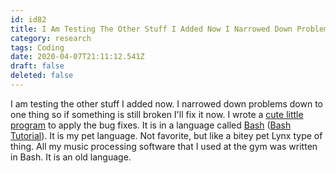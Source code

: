 ```yaml
---
id: id82
title: I Am Testing The Other Stuff I Added Now I Narrowed Down Problems Down To One Thing So If Something Is Still Broken Ill Fix It...
category: research
tags: Coding
date: 2020-04-07T21:11:12.541Z
draft: false
deleted: false
---
```


I am testing the other stuff I added now. I narrowed down problems down to one thing so if something is still broken I'll fix it now. I wrote a [cute little program][1] to apply the bug fixes. It is in a language called [Bash][2] ([Bash Tutorial][3]). It is my pet language. Not favorite, but like a bitey pet Lynx type of thing. All my music processing software that I used at the gym was written in Bash. It is an old language.

[1]: https://github.com/fantasyui-com/catpea-com/blob/master/bugfix-commonjs-helpers.sh
[2]: https://en.wikipedia.org/wiki/Bash_%28Unix_shell%29
[3]: https://www.youtube.com/watch?v=v-F3YLd6oMw